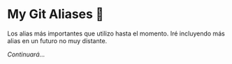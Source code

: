 # My Git Aliases 🚀

Los alias más importantes que utilizo hasta el momento.
Iré incluyendo más alias en un futuro no muy distante.

_Continuará..._